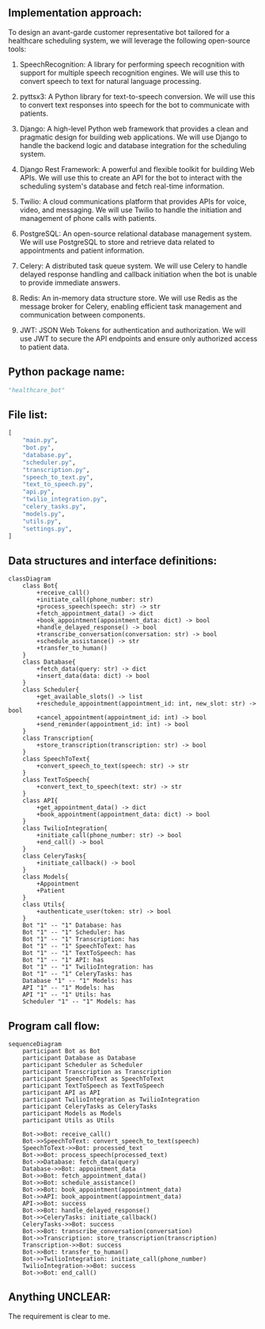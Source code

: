 ## Implementation approach:

To design an avant-garde customer representative bot tailored for a healthcare scheduling system, we will leverage the following open-source tools:

1. SpeechRecognition: A library for performing speech recognition with support for multiple speech recognition engines. We will use this to convert speech to text for natural language processing.

2. pyttsx3: A Python library for text-to-speech conversion. We will use this to convert text responses into speech for the bot to communicate with patients.

3. Django: A high-level Python web framework that provides a clean and pragmatic design for building web applications. We will use Django to handle the backend logic and database integration for the scheduling system.

4. Django Rest Framework: A powerful and flexible toolkit for building Web APIs. We will use this to create an API for the bot to interact with the scheduling system's database and fetch real-time information.

5. Twilio: A cloud communications platform that provides APIs for voice, video, and messaging. We will use Twilio to handle the initiation and management of phone calls with patients.

6. PostgreSQL: An open-source relational database management system. We will use PostgreSQL to store and retrieve data related to appointments and patient information.

7. Celery: A distributed task queue system. We will use Celery to handle delayed response handling and callback initiation when the bot is unable to provide immediate answers.

8. Redis: An in-memory data structure store. We will use Redis as the message broker for Celery, enabling efficient task management and communication between components.

9. JWT: JSON Web Tokens for authentication and authorization. We will use JWT to secure the API endpoints and ensure only authorized access to patient data.

## Python package name:
```python
"healthcare_bot"
```

## File list:
```python
[
    "main.py",
    "bot.py",
    "database.py",
    "scheduler.py",
    "transcription.py",
    "speech_to_text.py",
    "text_to_speech.py",
    "api.py",
    "twilio_integration.py",
    "celery_tasks.py",
    "models.py",
    "utils.py",
    "settings.py",
]
```

## Data structures and interface definitions:
```mermaid
classDiagram
    class Bot{
        +receive_call()
        +initiate_call(phone_number: str)
        +process_speech(speech: str) -> str
        +fetch_appointment_data() -> dict
        +book_appointment(appointment_data: dict) -> bool
        +handle_delayed_response() -> bool
        +transcribe_conversation(conversation: str) -> bool
        +schedule_assistance() -> str
        +transfer_to_human()
    }
    class Database{
        +fetch_data(query: str) -> dict
        +insert_data(data: dict) -> bool
    }
    class Scheduler{
        +get_available_slots() -> list
        +reschedule_appointment(appointment_id: int, new_slot: str) -> bool
        +cancel_appointment(appointment_id: int) -> bool
        +send_reminder(appointment_id: int) -> bool
    }
    class Transcription{
        +store_transcription(transcription: str) -> bool
    }
    class SpeechToText{
        +convert_speech_to_text(speech: str) -> str
    }
    class TextToSpeech{
        +convert_text_to_speech(text: str) -> str
    }
    class API{
        +get_appointment_data() -> dict
        +book_appointment(appointment_data: dict) -> bool
    }
    class TwilioIntegration{
        +initiate_call(phone_number: str) -> bool
        +end_call() -> bool
    }
    class CeleryTasks{
        +initiate_callback() -> bool
    }
    class Models{
        +Appointment
        +Patient
    }
    class Utils{
        +authenticate_user(token: str) -> bool
    }
    Bot "1" -- "1" Database: has
    Bot "1" -- "1" Scheduler: has
    Bot "1" -- "1" Transcription: has
    Bot "1" -- "1" SpeechToText: has
    Bot "1" -- "1" TextToSpeech: has
    Bot "1" -- "1" API: has
    Bot "1" -- "1" TwilioIntegration: has
    Bot "1" -- "1" CeleryTasks: has
    Database "1" -- "1" Models: has
    API "1" -- "1" Models: has
    API "1" -- "1" Utils: has
    Scheduler "1" -- "1" Models: has
```

## Program call flow:
```mermaid
sequenceDiagram
    participant Bot as Bot
    participant Database as Database
    participant Scheduler as Scheduler
    participant Transcription as Transcription
    participant SpeechToText as SpeechToText
    participant TextToSpeech as TextToSpeech
    participant API as API
    participant TwilioIntegration as TwilioIntegration
    participant CeleryTasks as CeleryTasks
    participant Models as Models
    participant Utils as Utils

    Bot->>Bot: receive_call()
    Bot->>SpeechToText: convert_speech_to_text(speech)
    SpeechToText->>Bot: processed_text
    Bot->>Bot: process_speech(processed_text)
    Bot->>Database: fetch_data(query)
    Database->>Bot: appointment_data
    Bot->>Bot: fetch_appointment_data()
    Bot->>Bot: schedule_assistance()
    Bot->>Bot: book_appointment(appointment_data)
    Bot->>API: book_appointment(appointment_data)
    API->>Bot: success
    Bot->>Bot: handle_delayed_response()
    Bot->>CeleryTasks: initiate_callback()
    CeleryTasks->>Bot: success
    Bot->>Bot: transcribe_conversation(conversation)
    Bot->>Transcription: store_transcription(transcription)
    Transcription->>Bot: success
    Bot->>Bot: transfer_to_human()
    Bot->>TwilioIntegration: initiate_call(phone_number)
    TwilioIntegration->>Bot: success
    Bot->>Bot: end_call()
```

## Anything UNCLEAR:
The requirement is clear to me.
